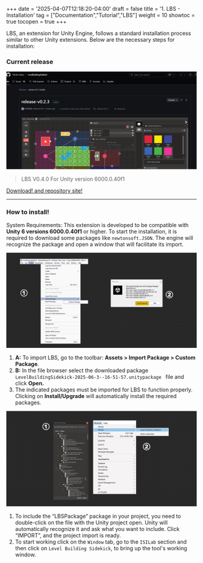 +++
date = '2025-04-07T12:18:20-04:00'
draft = false
title = '1. LBS - Installation'
tag = ["Documentation","Tutorial","LBS"]
weight = 10
showtoc = true
tocopen = true
+++


LBS, an extension for Unity Engine, follows a standard installation process similar to other Unity extensions. Below are the necessary steps for installation:

### Current release


![Download web](lbs_release_01_2025.png)

> LBS V0.4.0 For Unity version 6000.0.40f1

[Download! and repository site!](https://github.com/ISILab-Utalca/LevelBuildingSidekick/releases/tag/release-0.4.0-quests)

---

### How to install!

System Requirements: This extension is developed to be compatible with **Unity 6 versions 6000.0.40f1** or higher. To start the installation, it is required to download some packages like `newtonsoft.JSON`. The engine will recognize the package and open a window that will facilitate its import.


![How to Install 01](install_info_01.png)

1. **A:** To import LBS, go to the toolbar: **Assets > Import Package > Custom Package**.
1. **B:** In the file browser select the downloaded package  `LevelBuildingSidekick-2025-06-3--16-51-57.unitypackage
 ` file and click **Open.**
2. The indicated packages must be imported for LBS to function properly. Clicking on **Install/Upgrade** will automatically install the required packages.

![How to Install 02](install_info_02.png)

1. To include the “LBSPackage” package in your project, you need to double-click on the file with the Unity project open. Unity will automatically recognize it and ask what you want to include. Click “IMPORT”, and the project import is ready.
2. To start working click on the `Window` tab, go to the `ISILab` section and then click on `Level Building Sidekick`, to bring up the tool's working window.